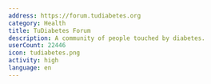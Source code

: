 ```yaml
---
address: https://forum.tudiabetes.org
category: Health
title: TuDiabetes Forum
description: A community of people touched by diabetes.
userCount: 22446
icon: tudiabetes.png
activity: high
language: en
---
```

